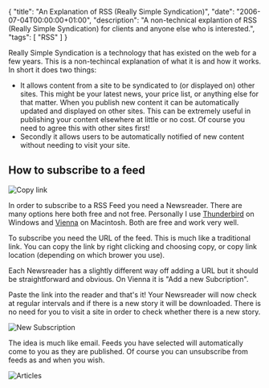 {
  "title": "An Explanation of RSS (Really Simple Syndication)",
  "date": "2006-07-04T00:00:00+01:00",
  "description": "A non-technical explantion of RSS (Really Simple Syndication) for clients and anyone else who is interested.",
  "tags": [
    "RSS"
  ]
}
			
Really Simple Syndication is a technology that has existed on the web for a few years. This is a non-techincal explanation of what it is and how it works. In short it does two things:

* It allows content from a site to be syndicated to (or displayed on) other sites. This might be your latest news, your price list, or anything else for that matter. When you publish new content it can be automatically updated and displayed on other sites. This can be extremely useful in publishing your content elsewhere at little or no cost. Of course you need to agree this with other sites first!
* Secondly it allows users to be automatically notified of new content without needing to visit your site.

## How to subscribe to a feed

![Copy link][1]

In order to subscribe to a RSS Feed you need a Newsreader. There are many options here both free and not free. Personally I use [Thunderbird][2] on Windows and [Vienna][3] on Macintosh. Both are free and work very well.

To subscribe you need the URL of the feed. This is much like a traditional link. You can copy the link by right clicking and choosing copy, or copy link location (depending on which brower you use).

Each Newsreader has a slightly different way off adding a URL but it should be straightforward and obvious. On Vienna it is "Add a new Subcription".

Paste the link into the reader and that's it! Your Newsreader will now check at regular intervals and if there is a new story it will be downloaded. There is no need for you to visit a site in order to check whether there is a new story. 

![New Subscription][4]

The idea is much like email. Feeds you have selected will automatically come to you as they are published. Of course you can unsubscribe from feeds as and when you wish.

![Articles][5]

 [1]: http://shapeshed.com/images/articles/copy_link.png 
 [2]: http://www.mozilla.com/thunderbird/
 [3]: http://www.opencommunity.co.uk/vienna2.html
 [4]: http://shapeshed.com/images/articles/new_sub.png 
 [5]: http://shapeshed.com/images/articles/articles.png 
